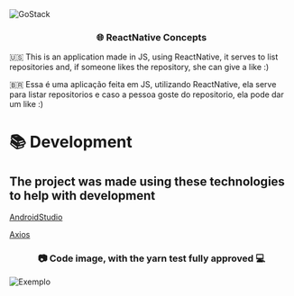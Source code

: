 <img alt="GoStack" src="https://storage.googleapis.com/golden-wind/bootcamp-gostack/header-desafios.png" />

<h3 align="center">
   🌐 ReactNative Concepts
</h3>

🇺🇸 This is an application made in JS, using ReactNative, it serves to list repositories and, if someone likes the repository, she can give a like :)


🇧🇷 Essa é uma aplicação feita em JS, utilizando ReactNative, ela serve para listar repositorios e caso a pessoa goste do repositorio, ela pode dar um like :) 


# 📚 Development
## The project was made using these technologies to help with development 

  [AndroidStudio](https://developer.android.com/studio)
  
  [Axios](https://github.com/axios/axios)  
  

<h3 align="center">📷 Code image, with the yarn test fully approved 💻</h3>

![Exemplo](https://i.imgur.com/cNlM3o8.png)